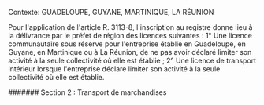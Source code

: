 Contexte: GUADELOUPE, GUYANE, MARTINIQUE, LA RÉUNION

Pour l'application de l'article R. 3113-8, l'inscription au registre donne lieu à la délivrance par le préfet de région des licences suivantes : 1° Une licence communautaire sous réserve pour l'entreprise établie en Guadeloupe, en Guyane, en Martinique ou à La Réunion, de ne pas avoir déclaré limiter son activité à la seule collectivité où elle est établie ; 2° Une licence de transport intérieur lorsque l'entreprise déclare limiter son activité à la seule collectivité où elle est établie.

####### Section 2 : Transport de marchandises